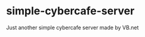simple-cybercafe-server
=======================

Just another simple cybercafe server made by VB.net
